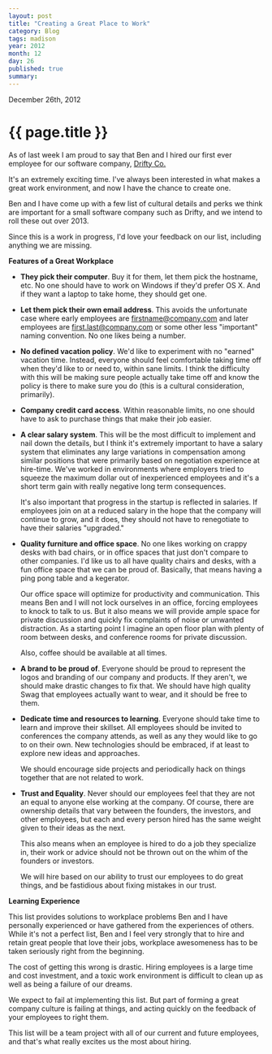 ```yaml
---
layout: post
title: "Creating a Great Place to Work"
category: Blog
tags: madison
year: 2012
month: 12
day: 26
published: true
summary: 
---
```


<p class="meta">December 26th, 2012</p>

# {{ page.title }} #

As of last week I am proud to say that Ben and I hired our first ever employee for our software company, [Drifty Co.](http://drifty.co/)

It's an extremely exciting time. I've always been interested in what makes a great work environment, and now I have the chance to create one.

Ben and I have come up with a few list of cultural details and perks we think are important for a small software company such as Drifty, and we intend to roll these out over 2013.

Since this is a work in progress, I'd love your feedback on our list, including anything we are missing.

__Features of a Great Workplace__

* **They pick their computer**. Buy it for them, let them pick the hostname, etc. No one should have to work on Windows if they'd prefer OS X. And if they want a laptop to take home, they should get one.

* **Let them pick their own email address**. This avoids the unfortunate case where early employees are firstname@company.com and later employees are first.last@company.com or some other less "important" naming convention. No one likes being a number.

* **No defined vacation policy**. We'd like to experiment with no "earned" vacation time. Instead, everyone should feel comfortable taking time off when they'd like to or need to, within sane limits. I think the difficulty with this will be making sure people actually take time off and know the policy is there to make sure you do (this is a cultural consideration, primarily).

* **Company credit card access**. Within reasonable limits, no one should have to ask to purchase things that make their job easier.

* **A clear salary system**. This will be the most difficult to implement and nail down the details, but I think it's extremely important to have a salary system that eliminates any large variations in compensation among similar positions that were primarily based on negotiation experience at hire-time. We've worked in environments where employers tried to squeeze the maximum dollar out of inexperienced employees and it's a short term gain with really negative long term consequences.
  
  It's also important that progress in the startup is reflected in salaries. If employees join on at a reduced salary in the hope that the company will continue to grow, and it does, they should not have to renegotiate to have their salaries "upgraded."

* **Quality furniture and office space**. No one likes working on crappy desks with bad chairs, or in office spaces that just don't compare to other companies. I'd like us to all have quality chairs and desks, with a fun office space that we can be proud of. Basically, that means having a ping pong table and a kegerator.

  Our office space will optimize for productivity and communication. This means Ben and I will not lock ourselves in an office, forcing employees to knock to talk to us. But it also means we will provide ample space for private discussion and quickly fix complaints of noise or unwanted distraction. As a starting point I imagine an open floor plan with plenty of room between desks, and conference rooms for private discussion.

  Also, coffee should be available at all times.

* **A brand to be proud of**. Everyone should be proud to represent the logos and branding of our company and products. If they aren't, we should make drastic changes to fix that. We should have high quality Swag that employees actually want to wear, and it should be free to them.

* **Dedicate time and resources to learning**. Everyone should take time to learn and improve their skillset. All employees should be invited to conferences the company attends, as well as any they would like to go to on their own. New technologies should be embraced, if at least to explore new ideas and approaches.

  We should encourage side projects and periodically hack on things together that are not related to work.

* **Trust and Equality**. Never should our employees feel that they are not an equal to anyone else working at the company. Of course, there are ownership details that vary between the founders, the investors, and other employees, but each and every person hired has the same weight given to their ideas as the next.
  
  This also means when an employee is hired to do a job they specialize in, their work or advice should not be thrown out on the whim of the founders or investors.

  We will hire based on our ability to trust our employees to do great things, and be fastidious about fixing mistakes in our trust.

__Learning Experience__

This list provides solutions to workplace problems Ben and I have personally experienced or have gathered from the experiences of others. While it's not a perfect list, Ben and I feel very strongly that to hire and retain great people that love their jobs, workplace awesomeness has to be taken seriously right from the beginning.

The cost of getting this wrong is drastic. Hiring employees is a large time and cost investment, and a toxic work environment is difficult to clean up as well as being a failure of our dreams.

We expect to fail at implementing this list. But part of forming a great company culture is failing at things, and acting quickly on the feedback of your employees to right them.

This list will be a team project with all of our current and future employees, and that's what really excites us the most about hiring.
